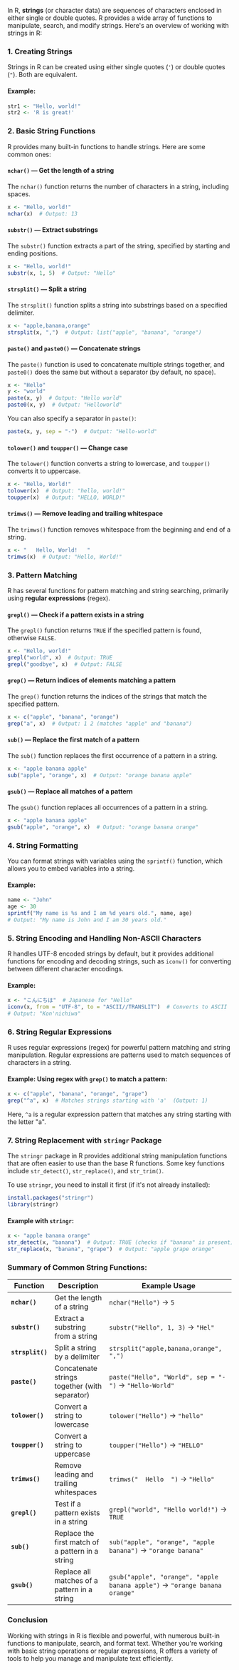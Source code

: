 In R, **strings** (or character data) are sequences of characters enclosed in either single or double quotes. R provides a wide array of functions to manipulate, search, and modify strings. Here's an overview of working with strings in R:

### 1. **Creating Strings**

Strings in R can be created using either single quotes (`'`) or double quotes (`"`). Both are equivalent.

#### Example:
```r
str1 <- "Hello, world!"
str2 <- 'R is great!'
```

### 2. **Basic String Functions**

R provides many built-in functions to handle strings. Here are some common ones:

#### `nchar()` — Get the length of a string
The `nchar()` function returns the number of characters in a string, including spaces.

```r
x <- "Hello, world!"
nchar(x)  # Output: 13
```

#### `substr()` — Extract substrings
The `substr()` function extracts a part of the string, specified by starting and ending positions.

```r
x <- "Hello, world!"
substr(x, 1, 5)  # Output: "Hello"
```

#### `strsplit()` — Split a string
The `strsplit()` function splits a string into substrings based on a specified delimiter.

```r
x <- "apple,banana,orange"
strsplit(x, ",")  # Output: list("apple", "banana", "orange")
```

#### `paste()` and `paste0()` — Concatenate strings
The `paste()` function is used to concatenate multiple strings together, and `paste0()` does the same but without a separator (by default, no space).

```r
x <- "Hello"
y <- "world"
paste(x, y)  # Output: "Hello world"
paste0(x, y)  # Output: "Helloworld"
```

You can also specify a separator in `paste()`:
```r
paste(x, y, sep = "-")  # Output: "Hello-world"
```

#### `tolower()` and `toupper()` — Change case
The `tolower()` function converts a string to lowercase, and `toupper()` converts it to uppercase.

```r
x <- "Hello, World!"
tolower(x)  # Output: "hello, world!"
toupper(x)  # Output: "HELLO, WORLD!"
```

#### `trimws()` — Remove leading and trailing whitespace
The `trimws()` function removes whitespace from the beginning and end of a string.

```r
x <- "   Hello, World!   "
trimws(x)  # Output: "Hello, World!"
```

### 3. **Pattern Matching**

R has several functions for pattern matching and string searching, primarily using **regular expressions** (regex).

#### `grepl()` — Check if a pattern exists in a string
The `grepl()` function returns `TRUE` if the specified pattern is found, otherwise `FALSE`.

```r
x <- "Hello, world!"
grepl("world", x)  # Output: TRUE
grepl("goodbye", x)  # Output: FALSE
```

#### `grep()` — Return indices of elements matching a pattern
The `grep()` function returns the indices of the strings that match the specified pattern.

```r
x <- c("apple", "banana", "orange")
grep("a", x)  # Output: 1 2 (matches "apple" and "banana")
```

#### `sub()` — Replace the first match of a pattern
The `sub()` function replaces the first occurrence of a pattern in a string.

```r
x <- "apple banana apple"
sub("apple", "orange", x)  # Output: "orange banana apple"
```

#### `gsub()` — Replace all matches of a pattern
The `gsub()` function replaces all occurrences of a pattern in a string.

```r
x <- "apple banana apple"
gsub("apple", "orange", x)  # Output: "orange banana orange"
```

### 4. **String Formatting**

You can format strings with variables using the `sprintf()` function, which allows you to embed variables into a string.

#### Example:
```r
name <- "John"
age <- 30
sprintf("My name is %s and I am %d years old.", name, age)
# Output: "My name is John and I am 30 years old."
```

### 5. **String Encoding and Handling Non-ASCII Characters**

R handles UTF-8 encoded strings by default, but it provides additional functions for encoding and decoding strings, such as `iconv()` for converting between different character encodings.

#### Example:
```r
x <- "こんにちは"  # Japanese for "Hello"
iconv(x, from = "UTF-8", to = "ASCII//TRANSLIT")  # Converts to ASCII
# Output: "Kon'nichiwa"
```

### 6. **String Regular Expressions**

R uses regular expressions (regex) for powerful pattern matching and string manipulation. Regular expressions are patterns used to match sequences of characters in a string.

#### Example: Using regex with `grep()` to match a pattern:
```r
x <- c("apple", "banana", "orange", "grape")
grep("^a", x)  # Matches strings starting with 'a'  (Output: 1)
```

Here, `^a` is a regular expression pattern that matches any string starting with the letter "a".

### 7. **String Replacement with `stringr` Package**

The `stringr` package in R provides additional string manipulation functions that are often easier to use than the base R functions. Some key functions include `str_detect()`, `str_replace()`, and `str_trim()`.

To use `stringr`, you need to install it first (if it's not already installed):

```r
install.packages("stringr")
library(stringr)
```

#### Example with `stringr`:
```r
x <- "apple banana orange"
str_detect(x, "banana")  # Output: TRUE (checks if "banana" is present)
str_replace(x, "banana", "grape")  # Output: "apple grape orange"
```

### Summary of Common String Functions:

| Function         | Description                                                        | Example Usage                                   |
|------------------|--------------------------------------------------------------------|-------------------------------------------------|
| **`nchar()`**     | Get the length of a string                                          | `nchar("Hello")` → `5`                          |
| **`substr()`**    | Extract a substring from a string                                   | `substr("Hello", 1, 3)` → `"Hel"`               |
| **`strsplit()`**  | Split a string by a delimiter                                      | `strsplit("apple,banana,orange", ",")`           |
| **`paste()`**     | Concatenate strings together (with separator)                       | `paste("Hello", "World", sep = "-")` → `"Hello-World"` |
| **`tolower()`**   | Convert a string to lowercase                                      | `tolower("Hello")` → `"hello"`                   |
| **`toupper()`**   | Convert a string to uppercase                                      | `toupper("Hello")` → `"HELLO"`                   |
| **`trimws()`**    | Remove leading and trailing whitespaces                             | `trimws("  Hello  ")` → `"Hello"`                |
| **`grepl()`**     | Test if a pattern exists in a string                                | `grepl("world", "Hello world!")` → `TRUE`        |
| **`sub()`**       | Replace the first match of a pattern in a string                    | `sub("apple", "orange", "apple banana")` → `"orange banana"` |
| **`gsub()`**      | Replace all matches of a pattern in a string                        | `gsub("apple", "orange", "apple banana apple")` → `"orange banana orange"` |

### Conclusion

Working with strings in R is flexible and powerful, with numerous built-in functions to manipulate, search, and format text. Whether you're working with basic string operations or regular expressions, R offers a variety of tools to help you manage and manipulate text efficiently.
